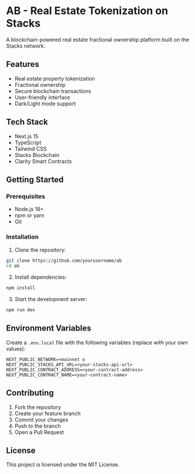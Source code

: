 # AB - Real Estate Tokenization on Stacks

A blockchain-powered real estate fractional ownership platform built on the Stacks network.

## Features

- Real estate property tokenization
- Fractional ownership
- Secure blockchain transactions
- User-friendly interface
- Dark/Light mode support

## Tech Stack

- Next.js 15
- TypeScript
- Tailwind CSS
- Stacks Blockchain
- Clarity Smart Contracts

## Getting Started

### Prerequisites

- Node.js 18+
- npm or yarn
- Git

### Installation

1. Clone the repository:
```bash
git clone https://github.com/yourusername/ab
cd ab
```

2. Install dependencies:
```bash
npm install
```

3. Start the development server:
```bash
npm run dev
```

## Environment Variables

Create a `.env.local` file with the following variables (replace with your own values):

```env
NEXT_PUBLIC_NETWORK=<mainnet o
NEXT_PUBLIC_STACKS_API_URL=<your-stacks-api-url>
NEXT_PUBLIC_CONTRACT_ADDRESS=<your-contract-address>
NEXT_PUBLIC_CONTRACT_NAME=<your-contract-name>
```

## Contributing

1. Fork the repository
2. Create your feature branch
3. Commit your changes
4. Push to the branch
5. Open a Pull Request

## License

This project is licensed under the MIT License.
